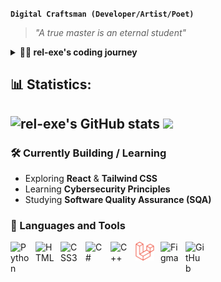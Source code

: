 **`Digital Craftsman (Developer/Artist/Poet)`**
> _"A true master is an eternal student"_

<details>
 <summary><strong>👨‍💻 rel-exe's coding journey</strong></summary>
 <p>I began my coding journey back in 9th grade when I chose ICT as my TLE elective. My fascination with technology—especially computers—and the endless possibilities of programming instantly captured my interest. From that moment, I was captivated.

As I continued this journey through my college years, I pursued a Bachelor of Science in Information Systems and am now in my third year. Along the way, I’ve grown into an aspiring web developer, app and game developer, and cybersecurity enthusiast.

I’m passionate about exploring many areas of technology because I want to create a lot of meaningful things and leave my mark on the world. This GitHub portfolio is a snapshot of my growth, my projects, and my ongoing adventure in tech.
</p>
</details>

## 📊 Statistics:
![rel-exe's GitHub stats](https://github-readme-stats.vercel.app/api?username=rel-exe&show_icons=true&theme=gruvbox)
![](https://github-readme-stats.vercel.app/api/top-langs/?username=rel-exe&theme=prussian&hide_border=false&include_all_commits=true&count_private=false&layout=compact)
---

### 🛠️ Currently Building / Learning
<p>

- Exploring **React** & **Tailwind CSS**<br>
- Learning **Cybersecurity Principles**<br>
- Studying **Software Quality Assurance (SQA)**

</p>

### 🧰 Languages and Tools
<img align="left" alt="Python" width="30px" style="padding-right:10px;" src="https://cdn.jsdelivr.net/gh/devicons/devicon/icons/python/python-plain.svg" />
<img align="left" alt="HTML" width="30px" style="padding-right:10px;" src="https://cdn.jsdelivr.net/gh/devicons/devicon/icons/html5/html5-plain.svg" />
<img align="left" alt="CSS3" width="30px" style="padding-right:10px;" src="https://cdn.jsdelivr.net/gh/devicons/devicon/icons/css3/css3-original.svg" />
<img align="left" alt="C#" width="30px" style="padding-right:10px;" src="https://cdn.jsdelivr.net/gh/devicons/devicon/icons/csharp/csharp-original.svg" />
<img align="left" alt="C++" width="30px" style="padding-right:10px;" src="https://cdn.jsdelivr.net/gh/devicons/devicon/icons/cplusplus/cplusplus-original.svg" />
<img align="left" alt="Laravel" width="30px" style="padding-right:10px;" src="https://raw.githubusercontent.com/devicons/devicon/master/icons/laravel/laravel-original.svg" />
<img align="left" alt="Figma" width="30px" style="padding-right:10px;" src="https://cdn.jsdelivr.net/gh/devicons/devicon/icons/figma/figma-original.svg" />
<img align="left" alt="GitHub" width="30px" style="padding-right:10px;" src="https://cdn.jsdelivr.net/gh/devicons/devicon/icons/github/github-original.svg" />

